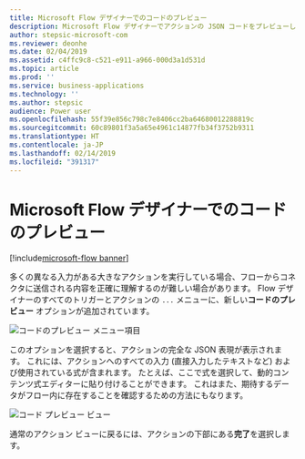 ```yaml
---
title: Microsoft Flow デザイナーでのコードのプレビュー
description: Microsoft Flow デザイナーでアクションの JSON コードをプレビューします
author: stepsic-microsoft-com
ms.reviewer: deonhe
ms.date: 02/04/2019
ms.assetid: c4ffc9c8-c521-e911-a966-000d3a1d531d
ms.topic: article
ms.prod: ''
ms.service: business-applications
ms.technology: ''
ms.author: stepsic
audience: Power user
ms.openlocfilehash: 55f39e856c798c7e8406cc2ba64680012288819c
ms.sourcegitcommit: 60c89801f3a5a65e4961c14877fb34f3752b9311
ms.translationtype: HT
ms.contentlocale: ja-JP
ms.lasthandoff: 02/14/2019
ms.locfileid: "391317"
---
```

# <a name="peek-code-in-the-microsoft-flow-designer"></a>Microsoft Flow デザイナーでのコードのプレビュー


[!include[microsoft-flow banner](../includes/microsoft-flow.md)]

多くの異なる入力がある大きなアクションを実行している場合、フローからコネクタに送信される内容を正確に理解するのが難しい場合があります。 Flow デザイナーのすべてのトリガーとアクションの `...` メニューに、新しい**コードのプレビュー** オプションが追加されています。 

![コードのプレビュー メニュー項目](media/peek_code_01.png "コードのプレビュー メニュー項目")

このオプションを選択すると、アクションの完全な JSON 表現が表示されます。 これには、アクションへのすべての入力 (直接入力したテキストなど) および使用されている式が含まれます。 たとえば、ここで式を選択して、動的コンテンツ式エディターに貼り付けることができます。 これはまた、期待するデータがフロー内に存在することを確認するための方法にもなります。

![コード プレビュー ビュー](media/peek_code_02.png "コード プレビュー ビュー")

通常のアクション ビューに戻るには、アクションの下部にある**完了**を選択します。
